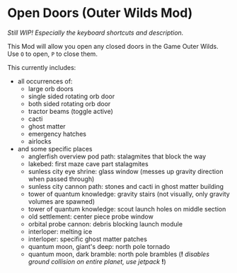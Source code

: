 # Open Doors (Outer Wilds Mod)

_Still WIP! Especially the keyboard shortcuts and description._

This Mod will allow you open any closed doors in the Game Outer Wilds.  
Use `O` to open, `P` to close them.

This currently includes:

- all occurrences of:
  - large orb doors
  - single sided rotating orb door
  - both sided rotating orb door
  - tractor beams (toggle active)
  - cacti
  - ghost matter
  - emergency hatches
  - airlocks
- and some specific places
  - anglerfish overview pod path: stalagmites that block the way
  - lakebed: first maze cave part stalagmites
  - sunless city eye shrine: glass window (messes up gravity direction when passed through)
  - sunless city cannon path: stones and cacti in ghost matter building
  - tower of quantum knowledge: gravity stairs (not visually, only gravity volumes are spawned)
  - tower of quantum knowledge: scout launch holes on middle section
  - old settlement: center piece probe window
  - orbital probe cannon: debris blocking launch module
  - interloper: melting ice
  - interloper: specific ghost matter patches
  - quantum moon, giant's deep: north pole tornado
  - quantum moon, dark bramble: north pole brambles (**!** *disables ground collision on entire planet, use jetpack* **!**)
